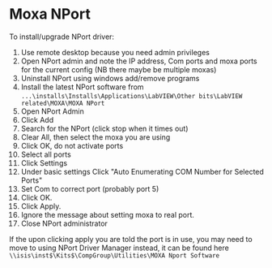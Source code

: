 # Moxa NPort

To install/upgrade NPort driver:

1. Use remote desktop because you need admin privileges
1. Open NPort admin and note the IP address, Com ports and moxa ports for the current config (NB there maybe be multiple moxas)
1. Uninstall NPort using windows add/remove programs
1. Install the latest NPort software from `...\installs\Installs\Applications\LabVIEW\Other bits\LabVIEW related\MOXA\MOXA NPort`
1. Open NPort Admin
1. Click Add
1. Search for the NPort (click stop when it times out)
1. Clear All, then select the moxa you are using
1. Click OK, do not activate ports
1. Select all ports
1. Click Settings
1. Under basic settings Click "Auto Enumerating COM Number for Selected Ports"
1. Set Com to correct port (probably port 5)
1. Click OK.
1. Click Apply.
1. Ignore the message about setting moxa to real port.
1. Close NPort administrator

If the upon clicking apply you are told the port is in use, you may need to move to using NPort Driver Manager instead, it can be found here `\\isis\inst$\Kits$\CompGroup\Utilities\MOXA Nport Software`
